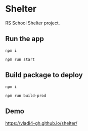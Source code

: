 # Shelter

RS School Shelter project.

## Run the app

```
npm i

npm run start
```

## Build package to deploy

```
npm i

npm run build-prod
```

## Demo
https://vladi4-gh.github.io/shelter/
